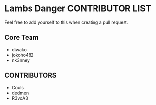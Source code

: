 # Lambs Danger CONTRIBUTOR LIST
Feel free to add yourself to this when creating a pull request.

## Core Team
- diwako
- jokoho482
- nk3nney


## CONTRIBUTORS
- Couls
- dedmen
- R3voA3
